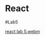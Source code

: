 # React


#Lab5

[react lab 5.webm](https://user-images.githubusercontent.com/46012679/178691540-4380c44b-ac69-45f7-ba64-bdeaf80f9cfc.webm)
